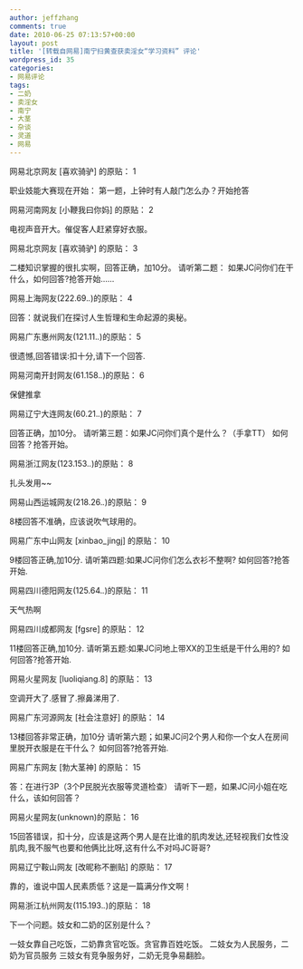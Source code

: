 ```yaml
---
author: jeffzhang
comments: true
date: 2010-06-25 07:13:57+00:00
layout: post
title: '[转载自网易]南宁扫黄查获卖淫女“学习资料” 评论'
wordpress_id: 35
categories:
- 网易评论
tags:
- 二奶
- 卖淫女
- 南宁
- 大茎
- 杂谈
- 灵道
- 网易
---
```


网易北京网友 [喜欢骑驴] 的原贴： 1

职业妓能大赛现在开始：
 第一题，上钟时有人敲门怎么办？开始抢答

网易河南网友 [小鞭我曰你妈] 的原贴： 2

电视声音开大。催促客人赶紧穿好衣服。

网易北京网友 [喜欢骑驴] 的原贴： 3

二楼知识掌握的很扎实啊，回答正确，加10分。
 请听第二题：
 如果JC问你们在干什么，如何回答?抢答开始......

网易上海网友(222.69.*.*)的原贴： 4

回答：就说我们在探讨人生哲理和生命起源的奥秘。

网易广东惠州网友(121.11.*.*)的原贴： 5

很遗憾,回答错误:扣十分,请下一个回答.

网易河南开封网友(61.158.*.*)的原贴： 6

保健推拿

网易辽宁大连网友(60.21.*.*)的原贴： 7

回答正确，加10分。
 请听第三题：如果JC问你们真个是什么？（手拿TT）
 如何回答？抢答开始。

网易浙江网友(123.153.*.*)的原贴： 8

扎头发用~~

网易山西运城网友(218.26.*.*)的原贴： 9

8楼回答不准确，应该说吹气球用的。

网易广东中山网友 [xinbao_jingj] 的原贴： 10

9楼回答正确,加10分.
 请听第四题:如果JC问你们怎么衣衫不整啊?
 如何回答?抢答开始.

网易四川德阳网友(125.64.*.*)的原贴： 11

天气热啊

网易四川成都网友 [fgsre] 的原贴： 12

11楼回答正确,加10分.
 请听第五题:如果JC问地上带XX的卫生纸是干什么用的?
 如何回答?抢答开始.

网易火星网友 [luoliqiang.8] 的原贴： 13

空调开大了.感冒了.擦鼻涕用了.

网易广东河源网友 [社会注意好] 的原贴： 14

13楼回答非常正确，加10分
 请听第六题；如果JC问2个男人和你一个女人在房间里脱开衣服是在干什么？
 如何回答?抢答开始.

网易广东网友 [勃大茎神] 的原贴： 15

答：在进行3P（3个P民脱光衣服等灵道检查）
 请听下一题，如果JC问小姐在吃什么，该如何回答？

网易火星网友(unknown)的原贴： 16

15回答错误，扣十分，应该是这两个男人是在比谁的肌肉发达,还轻视我们女性没肌肉,我不服气也要和他俩比比呀,这有什么不对吗JC哥哥?

网易辽宁鞍山网友 [改昵称不删贴] 的原贴： 17

靠的，谁说中国人民素质低？这是一篇满分作文啊！

网易浙江杭州网友(115.193.*.*)的原贴： 18

下一个问题。妓女和二奶的区别是什么？

一妓女靠自己吃饭，二奶靠贪官吃饭。贪官靠百姓吃饭。
 二妓女为人民服务，二奶为官员服务
 三妓女有竞争服务好，二奶无竞争易翻脸。
